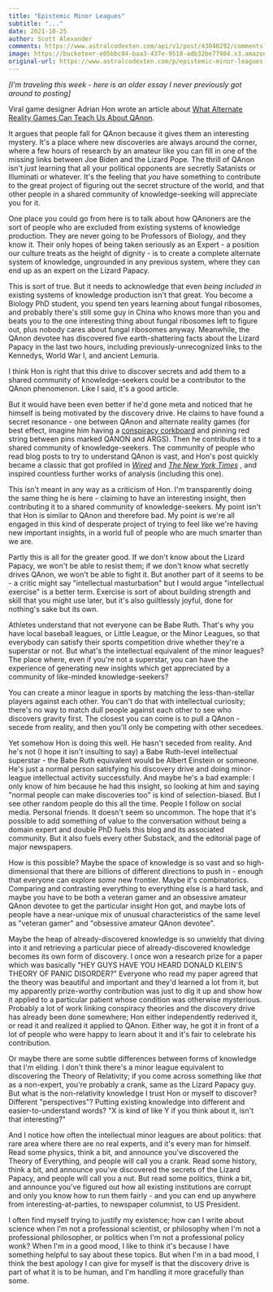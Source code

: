```yaml
---
title: "Epistemic Minor Leagues"
subtitle: "..."
date: 2021-10-25
author: Scott Alexander
comments: https://www.astralcodexten.com/api/v1/post/43040292/comments?&all_comments=true
image: https://bucketeer-e05bbc84-baa3-437e-9518-adb32be77984.s3.amazonaws.com/public/images/61cbcfcc-a20c-497f-b9a1-81700f723010_280x184.jpeg
original-url: https://www.astralcodexten.com/p/epistemic-minor-leagues
---
```

_[I’m traveling this week - here is an older essay I never previously got around to posting]_

Viral game designer Adrian Hon wrote an article about [What Alternate Reality Games Can Teach Us About QAnon](https://mssv.net/2020/08/02/what-args-can-teach-us-about-qanon/). 

It argues that people fall for QAnon because it gives them an interesting mystery. It's a place where new discoveries are always around the corner, where a few hours of research by an amateur like you can fill in one of the missing links between Joe Biden and the Lizard Pope. The thrill of QAnon isn't _just_ learning that all your political opponents are secretly Satanists or Illuminati or whatever. It's the feeling that _you_ have something to contribute to the great project of figuring out the secret structure of the world, and that other people in a shared community of knowledge-seeking will appreciate you for it.

One place you could go from here is to talk about how QAnoners are the sort of people who are excluded from existing systems of knowledge production. They are never going to be Professors of Biology, and they know it. Their only hopes of being taken seriously as an Expert - a position our culture treats as the height of dignity - is to create a complete alternate system of knowledge, ungrounded in any previous system, where they can end up as an expert on the Lizard Papacy. 

This is sort of true. But it needs to acknowledge that even _being included in_ existing systems of knowledge production isn't that great. You become a Biology PhD student, you spend ten years learning about fungal ribosomes, and probably there's still some guy in China who knows more than you and beats you to the one interesting thing about fungal ribosomes left to figure out, plus nobody cares about fungal ribosomes anyway. Meanwhile, the QAnon devotee has discovered five earth-shattering facts about the Lizard Papacy in the last two hours, including previously-unrecognized links to the Kennedys, World War I, and ancient Lemuria. 

I think Hon is right that this drive to discover secrets and add them to a shared community of knowledge-seekers could be a contributor to the QAnon phenomenon. Like I said, it's a good article.

But it would have been even better if he'd gone meta and noticed that he himself is being motivated by the discovery drive. He claims to have found a secret resonance - one between QAnon and alternate reality games (for best effect, imagine him having a [conspiracy corkboard](https://tvtropes.org/pmwiki/pmwiki.php/Main/StringTheory) and pinning red string between pins marked QANON and ARGS). Then he contributes it to a shared community of knowledge-seekers. The community of people who read blog posts to try to understand QAnon is vast, and Hon's post quickly became a classic that got profiled in _[Wired](https://www.wired.com/story/qanon-most-dangerous-multiplatform-game/)_ and _[The New York Times](https://www.nytimes.com/2020/08/04/opinion/qanon-conspiracy-theory-arg.html)_ , and inspired countless further works of analysis (including this one).

This isn't meant in any way as a criticism of Hon. I'm transparently doing the same thing he is here - claiming to have an interesting insight, then contributing it to a shared community of knowledge-seekers. My point isn't that Hon is similar to QAnon and therefore bad. My point is we're all engaged in this kind of desperate project of trying to feel like we're having new important insights, in a world full of people who are much smarter than we are.

Partly this is all for the greater good. If we don't know about the Lizard Papacy, we won't be able to resist them; if we don't know what secretly drives QAnon, we won't be able to fight it. But another part of it seems to be - a critic might say "intellectual masturbation" but I would argue "intellectual exercise" is a better term. Exercise is sort of about building strength and skill that you might use later, but it's also guiltlessly joyful, done for nothing's sake but its own.

Athletes understand that not everyone can be Babe Ruth. That's why you have local baseball leagues, or Little League, or the Minor Leagues, so that everybody can satisfy their sports competition drive whether they're a superstar or not. But what's the intellectual equivalent of the minor leagues? The place where, even if you're not a superstar, you can have the experience of generating new insights which get appreciated by a community of like-minded knowledge-seekers?

You can create a minor league in sports by matching the less-than-stellar players against each other. You can't do that with intellectual curiosity; there's no way to match dull people against each other to see who discovers gravity first. The closest you can come is to pull a QAnon - secede from reality, and then you'll only be competing with other secedees. 

Yet somehow Hon is doing this well. He hasn't seceded from reality. And he's not (I hope it isn't insulting to say) a Babe Ruth-level intellectual superstar - the Babe Ruth equivalent would be Albert Einstein or someone. He's just a normal person satisfying his discovery drive and doing minor-league intellectual activity successfully. And maybe he's a bad example: I only know of him because he had this insight, so looking at him and saying "normal people can make discoveries too" is kind of selection-biased. But I see other random people do this all the time. People I follow on social media. Personal friends. It doesn't seem so uncommon. The hope that it's possible to add something of value to the conversation without being a domain expert and double PhD fuels this blog and its associated community. But it also fuels every other Substack, and the editorial page of major newspapers.

How is this possible? Maybe the space of knowledge is so vast and so high-dimensional that there are billions of different directions to push in - enough that everyone can explore _some_ new frontier. Maybe it's combinatorics. Comparing and contrasting everything to everything else is a hard task, and maybe you have to be both a veteran gamer and an obsessive amateur QAnon devotee to get the particular insight Hon got, and maybe lots of people have a near-unique mix of unusual characteristics of the same level as "veteran gamer" and "obsessive amateur QAnon devotee".

Maybe the heap of already-discovered knowledge is so unwieldy that diving into it and retrieving a particular piece of already-discovered knowledge becomes its own form of discovery. I once won a research prize for a paper which was basically "HEY GUYS HAVE YOU HEARD DONALD KLEIN'S THEORY OF PANIC DISORDER?" Everyone who read my paper agreed that the theory was beautiful and important and they'd learned a lot from it, but my apparently prize-worthy contribution was just to dig it up and show how it applied to a particular patient whose condition was otherwise mysterious. Probably a lot of work linking conspiracy theories and the discovery drive has already been done somewhere; Hon either independently rederived it, or read it and realized it applied to QAnon. Either way, he got it in front of a lot of people who were happy to learn about it and it's fair to celebrate his contribution.

Or maybe there are some subtle differences between forms of knowledge that I'm eliding. I don't think there's a minor league equivalent to discovering the Theory of Relativity; if you come across something like _that_ as a non-expert, you're probably a crank, same as the Lizard Papacy guy. But what is the non-relativity knowledge I trust Hon or myself to discover? Different "perspectives"? Putting existing knowledge into different and easier-to-understand words? "X is kind of like Y if you think about it, isn't that interesting?"

And I notice how often the intellectual minor leagues are about politics: that rare area where there are no real experts, and it's every man for himself. Read some physics, think a bit, and announce you've discovered the Theory of Everything, and people will call you a crank. Read some history, think a bit, and announce you've discovered the secrets of the Lizard Papacy, and people will call you a nut. But read some politics, think a bit, and announce you've figured out how all existing institutions are corrupt and only you know how to run them fairly - and you can end up anywhere from interesting-at-parties, to newspaper columnist, to US President.

I often find myself trying to justify my existence; how can I write about science when I'm not a professional scientist, or philosophy when I'm not a professional philosopher, or politics when I'm not a professional policy wonk? When I'm in a good mood, I like to think it's because I have something helpful to say about these topics. But when I'm in a bad mood, I think the best apology I can give for myself is that the discovery drive is part of what it is to be human, and I'm handling it more gracefully than some.
